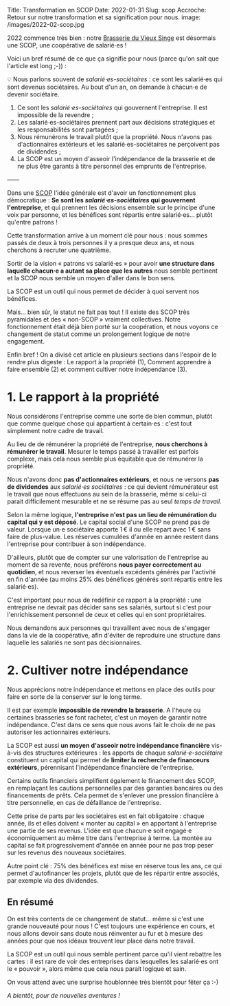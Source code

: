 Title: Transformation en SCOP
Date: 2022-01-31
Slug: scop
Accroche: Retour sur notre transformation et sa signification pour nous.
image: /images/2022-02-scop.jpg

2022 commence très bien : notre [Brasserie du Vieux Singe](https://www.vieuxsinge.com) est désormais une SCOP, une coopérative de salarié⋅es !

Voici un bref résumé de ce que ça signifie pour nous (parce qu'on sait que l'article est long ;-)) :

💡 Nous parlons souvent de *salarié⋅es-sociétaires* : ce sont les salarié⋅es qui sont devenus sociétaires. Au bout d'un an, on demande à chacun⋅e de devenir sociétaire.

1. Ce sont les *salarié⋅es-sociétaires* qui gouvernent l'entreprise. Il est impossible de la revendre ;
2. Les salarié⋅es-sociétaires prennent part aux décisions stratégiques et les responsabilités sont partagées ;
3. Nous rémunérons le travail plutôt que la propriété. Nous n'avons pas d'actionnaires extérieurs et les salarié⋅es-sociétaires ne perçoivent pas de dividendes ;
4. La SCOP est un moyen d'asseoir l'indépendance de la brasserie et de ne plus être garants à titre personnel des emprunts de l'entreprise.

——

Dans une [SCOP](https://fr.wikipedia.org/wiki/Soci%C3%A9t%C3%A9_coop%C3%A9rative_et_participative) l'idée générale est d'avoir un fonctionnement plus démocratique : **Se sont les *salarié⋅es-sociétaires* qui gouvernent l'entreprise**, et qui prennent les décisions ensemble sur le principe d'une voix par personne, et les bénéfices sont répartis entre salarié⋅es… plutôt qu'entre patrons !

Cette transformation arrive à un moment clé pour nous : nous sommes passés de deux à trois personnes il y a presque deux ans, et nous cherchons à recruter une quatrième.

Sortir de la vision « patrons vs salarié⋅es » pour avoir **une structure dans laquelle chacun⋅e a autant sa place que les autres** nous semble pertinent et la SCOP nous semble un moyen d'aller dans le bon sens.

La SCOP est un outil qui nous permet de décider à quoi servent nos bénéfices.

Mais… bien sûr, le statut ne fait pas tout ! Il existe des SCOP très pyramidales et des « non-SCOP » vraiment collectives. Notre fonctionnement était déjà bien porté sur la coopération, et nous voyons ce changement de statut comme un prolongement logique de notre engagement.

Enfin bref ! On a divisé cet article en plusieurs sections dans l'espoir de le rendre plus digeste : Le rapport à la propriété (1), Comment apprendre à faire ensemble (2) et comment cultiver notre indépendance (3).

# 1. Le rapport à la propriété

Nous considérons l'entreprise comme une sorte de bien commun, plutôt que comme quelque chose qui appartient à certain⋅es : c'est tout simplement notre cadre de travail.

Au lieu de de rémunérer la propriété de l'entreprise, **nous cherchons à rémunérer le travail**. Mesurer le temps passé à travailler est parfois complexe, mais cela nous semble plus équitable que de rémunérer la propriété.

Nous n'avons donc **pas d'actionnaires extérieurs**, et nous ne versons **pas de dividendes** aux *salarié⋅es sociétaires* : ce qui devient rémunérateur est le travail que nous effectuons au sein de la brasserie, même si celui-ci parait difficilement mesurable et ne se résume pas au seul *temps de travail*.

Selon la même logique, **l'entreprise n'est pas un lieu de rémunération du capital qui y est déposé**. Le capital social d'une SCOP ne prend pas de valeur. Lorsque un⋅e sociétaire apporte 1 € il ou elle repart avec 1 € sans faire de plus-value. Les réserves cumulées d'année en année restent dans l'entreprise pour contribuer à son indépendance.

D'ailleurs, plutôt que de compter sur une valorisation de l'entreprise au moment de sa revente, nous préférons **nous payer correctement au quotidien**, et nous reverser les éventuels excédents générés par l'activité en fin d'année (au moins 25% des bénéfices générés sont répartis entre les salarié⋅es).

C'est important pour nous de redéfinir ce rapport à la propriété : une entreprise ne devrait pas décider sans ses salariés, surtout si c'est pour l'enrichissement personnel de ceux et celles qui en sont propriétaires.

Nous demandons aux personnes qui travaillent avec nous de s'engager dans la vie de la coopérative, afin d'éviter de reproduire une structure dans laquelle les salariés ne sont pas décisionnaires.

# 2. Cultiver notre indépendance

Nous apprécions notre indépendance et mettons en place des outils pour faire en sorte de la conserver sur le long terme.

Il est par exemple **impossible de revendre la brasserie**. A l'heure ou certaines brasseries se font racheter, c'est un moyen de garantir notre indépendance. C'est dans ce sens que nous avons fait le choix de ne pas autoriser les actionnaires extérieurs.

La SCOP est aussi **un moyen d'asseoir notre indépendance financière** vis-à-vis des structures extérieures : les apports de chaque *salarié⋅e-sociétaire* constituent un capital qui permet de **limiter la recherche de financeurs extérieurs**, pérennisant l'indépendance financière de l'entreprise.

Certains outils financiers simplifient également le financement des SCOP, en remplaçant les cautions personnelles par des garanties bancaires ou des financements de prêts. Cela permet de s'enlever une pression financière à titre personnelle, en cas de défaillance de l'entreprise.

Cette prise de parts par les sociétaires est en fait obligatoire : chaque année, ils et elles doivent « monter au capital » en apportant à l'entreprise une partie de ses revenus. L'idée est que chacun⋅e soit engagé⋅e économiquement au même titre dans l'entreprise à terme. La montée au capital se fait progressivement d'année en année pour ne pas trop peser sur les revenus des nouveaux sociétaires.

Autre point clé : 75% des bénéfices est mise en réserve tous les ans, ce qui permet d'autofinancer les projets, plutôt que de les répartir entre associés, par exemple via des dividendes.

## En résumé

On est très contents de ce changement de statut… même si c'est une grande nouveauté pour nous ! C'est toujours une expérience en cours, et nous allons devoir sans doute nous réinventer au fur et à mesure des années pour que nos idéaux trouvent leur place dans notre travail.

La SCOP est un outil qui nous semble pertinent parce qu'il vient rebattre les cartes : il est rare de voir des entreprises dans lesquelles les salarié⋅es ont le « pouvoir », alors même que cela nous parait logique et sain.

On vous attend avec une surprise houblonnée très bientôt pour fêter ça :-)

*A bientôt, pour de nouvelles aventures !*
